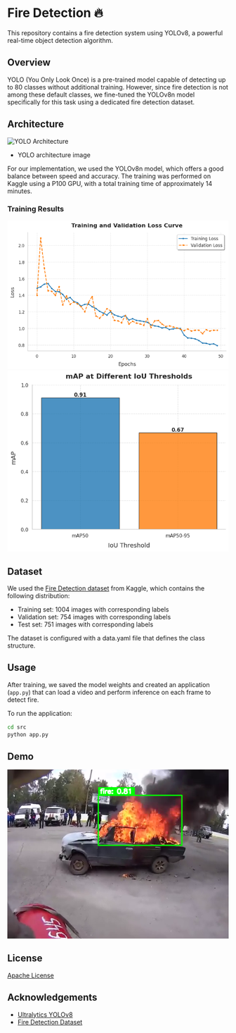 # Fire Detection 🔥

This repository contains a fire detection system using YOLOv8, a powerful real-time object detection algorithm.

## Overview

YOLO (You Only Look Once) is a pre-trained model capable of detecting up to 80 classes without additional training. However, since fire detection is not among these default classes, we fine-tuned the YOLOv8n model specifically for this task using a dedicated fire detection dataset.

## Architecture

![YOLO Architecture](https://github.com/ultralytics/yolov5/raw/master/web/static/model_comparison.png)
- YOLO architecture image

For our implementation, we used the YOLOv8n model, which offers a good balance between speed and accuracy. The training was performed on Kaggle using a P100 GPU, with a total training time of approximately 14 minutes.

### Training Results

![Loss Curves](./content/loss_curves.png)
![mAP](./content/mAP.png)

## Dataset

We used the [Fire Detection dataset](https://www.kaggle.com/datasets/metinmekiabullrahman/fire-detection) from Kaggle, which contains the following distribution:

- Training set: 1004 images with corresponding labels
- Validation set: 754 images with corresponding labels
- Test set: 751 images with corresponding labels

The dataset is configured with a data.yaml file that defines the class structure.


## Usage

After training, we saved the model weights and created an application (`app.py`) that can load a video and perform inference on each frame to detect fire.

To run the application:

```bash
cd src
python app.py
```
## Demo

![Demo Screenshot](./content/demo_screenshot.png)

## License

[Apache License](LICENSE)

## Acknowledgements

- [Ultralytics YOLOv8](https://github.com/ultralytics/ultralytics)
- [Fire Detection Dataset](https://www.kaggle.com/datasets/metinmekiabullrahman/fire-detection)